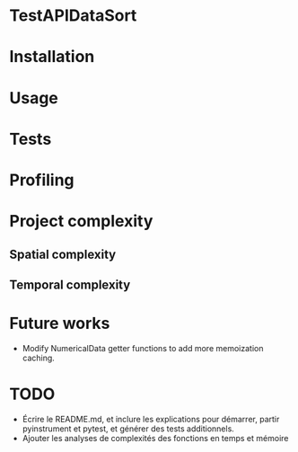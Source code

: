 # TestAPIDataSort

# Installation

# Usage


# Tests

# Profiling

# Project complexity

## Spatial complexity

## Temporal complexity

# Future works
- Modify NumericalData getter functions to add more memoization caching.

# TODO

- Écrire le README.md, et inclure les explications pour démarrer, partir pyinstrument et pytest, et générer des tests additionnels.
- Ajouter les analyses de complexités des fonctions en temps et mémoire
